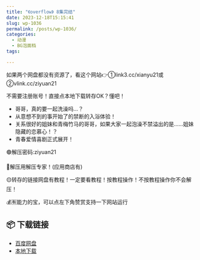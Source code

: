 ```yaml
---
title: "《overflow》 8集完结"
date: 2023-12-18T15:15:41
slug: wp-1036
permalink: /posts/wp-1036/
categories:
  - 动漫
  - BG泡面档
tags:

---
```


如果两个网盘都没有资源了，看这个网站👉①link3.cc/xianyu21或②vlink.cc/ziyuan21

不需要注册账号！直接点本地下载转存OK？懂吧！

*   哥哥，真的要一起洗澡吗…？
*   从意想不到的事开始了的禁断的入浴体验！
*   关系很好的姐妹和青梅竹马的哥哥，如果大家一起泡澡不禁溢出的是……姐妹隐藏的恋慕心！？
*   青春爱情喜剧正式展开！

🟢解压密码:ziyuan21

🔵解压用解压专家！(应用商店有)

🟡转存的链接网盘有教程！一定要看教程！按教程操作！不按教程操作你不会解压！

💰🈶能力的宝，可以点左下角赞赏支持一下网站运行

## 📦 下载链接
- [百度网盘](https://blziyuan21.com/pay-download/1036?key=97f406d377&down_id=0)
- [本地下载](https://blziyuan21.com/pay-download/1036?key=97f406d377&down_id=1)

